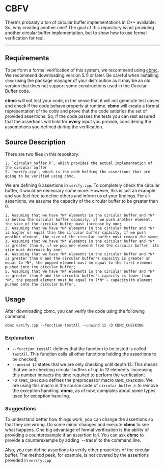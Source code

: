 # CBFV

There's probably a ton of circular buffer implementations in C++ available. So, why creating another one? The goal of this repository is not providing another circular buffer implementation, but to show how to use formal verification for real.

----

## Requirements

To perform a formal verification of this system, we recommend using [cbmc](https://www.cprover.org/cbmc/). We recommend downloading version 5.11 or later. Be careful when installing `cbmc` using the package manager of your distribution as it may be an old version that does not support some constructions used in the Circular Buffer code. 

**cbmc** will not test your code, in the sense that it will not generate test cases and check if the code behave properly at runtime. **cbmc** will create a formal representation of the code and prove that the code satisfies the set of provided assertions. So, if the code passes the tests you can rest assured that the assertions will hold for **every** input you provide, considering the assumptions you defined during the verification. 

## Source Description

There are two files in this repository:

    1. `circular_buffer.h`, which provides the actual implementation of the circular buffer
    2. `verify.cpp`, which is the code holding the assertions that are going to be verified using cbmc.

We are defining 6 assertions in `verify.cpp`. To completely check the circular buffer, it would be necessary some more. However, this is just an example and you feel free to define others and inform us of your findings. For all assertions, we assume the capacity of the circular buffer to be greater than 0.

    1. Assuming that we have *N* elements in the circular buffer and *N* is bellow the circular buffer capacity, if we push another element, the size of the circular buffer must increase by one;
    2. Assuming that we have *N* elements in the circular buffer and *N* is higher or equal than the circular buffer capacity, if we push another element, the size of the circular buffer must remain the same;
    3. Assuming that we have *N* elements in the circular buffer and *N* is greater than 0, if we pop one element from the circular buffer, its size must decrease by one;
    4. Assuming that we have *N* elements in the circular buffer and *N* is greater than 0 and the circular buffer's capacity is greater or equal to *N*, the popped element must be equal to the first element pushed into the circular buffer;
    5. Assuming that we have *N* elements in the circular buffer and *N* is greater than 0 and the circular buffer's capacity is lower than *N*, the popped element must be equal to (*N* - capacity)th element pushed into the circular buffer.


## Usage

After downloading cbmc, you can verify the code using the following command:

```
cbmc verify.cpp --function testAll --unwind 12 -D CBMC_CHECKING
```

### Explanation

* `--function testAll` defines that the function to be tested is called `testAll`. This function calls all other functions holding the assertions to be checked;
* `--unwind 12` states that we are only checking until depth 12. This means that we are checking circular buffers of up to 12 elements. Increasing this number impacts the time required to perform the verification;
* `-D CMBC_CHECKING` defines the preprocessor macro `CBMC_CHECKING`. We are using this macro in the source code of `circular_buffer.h` to remove the exception handling. **cbmc**, as of now, complains about some types used for exception handling.

### Suggestions

To understand better how things work, you can change the assertions so that they are wrong. Do some minor changes and execute **cbmc** to see what happens. One big advantage of formal verification is the ability of providing a counterexample if an assertion fail. You can ask **cbmc** to provide a counterexample by adding `--trace' to the command line. 

Also, you can define assertions to verify other properties of the circular buffer. The method peek, for example, is not covered by the assertions provided in `verify.cpp`

